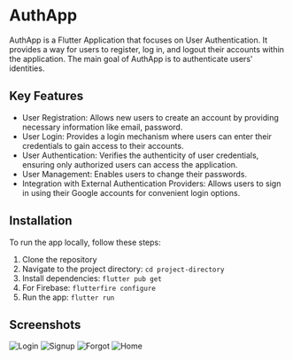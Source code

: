 # AuthApp


AuthApp is a Flutter Application that focuses on User Authentication. It provides a way for users to register, log in, and logout their accounts within the application. The main goal of AuthApp is to authenticate users' identities.

## Key Features
- User Registration: Allows new users to create an account by providing necessary information like email, password.
- User Login: Provides a login mechanism where users can enter their credentials to gain access to their accounts.
- User Authentication: Verifies the authenticity of user credentials, ensuring only authorized users can access the application.
- User Management: Enables users to change their passwords.
- Integration with External Authentication Providers: Allows users to sign in using their Google accounts for convenient login options.

## Installation

To run the app locally, follow these steps:

1. Clone the repository
2. Navigate to the project directory: `cd project-directory`
3. Install dependencies: `flutter pub get`
4. For Firebase: `flutterfire configure`
5. Run the app: `flutter run`

## Screenshots
![Login](login.jpeg)
![Signup](signup.jpeg)
![Forgot](forgot.jpeg)
![Home](home.jpeg)

